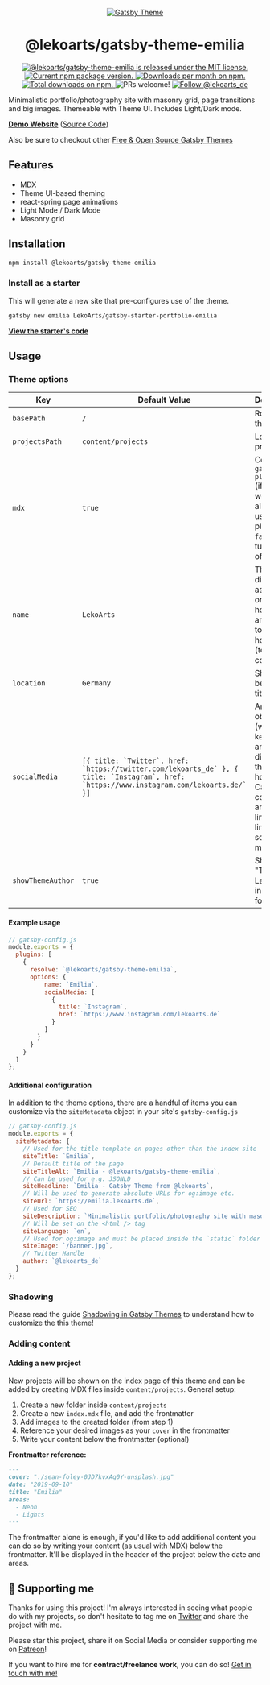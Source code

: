 <p align="center">
  <a href="https://themes.lekoarts.de">
    <img alt="Gatsby Theme" src="https://img.lekoarts.de/gatsby/gatsby-themes-illustration.png" />
  </a>
</p>
<h1 align="center">
  @lekoarts/gatsby-theme-emilia
</h1>

<p align="center">
  <a href="https://github.com/LekoArts/gatsby-themes/blob/master/LICENSE">
    <img src="https://img.shields.io/badge/license-MIT-blue.svg" alt="@lekoarts/gatsby-theme-emilia is released under the MIT license." />
  </a>
  <a href="https://www.npmjs.org/package/@lekoarts/gatsby-theme-emilia">
    <img src="https://img.shields.io/npm/v/@lekoarts/gatsby-theme-emilia.svg" alt="Current npm package version." />
  </a>
  <a href="https://npmcharts.com/compare/@lekoarts/gatsby-theme-emilia?minimal=true">
    <img src="https://img.shields.io/npm/dm/@lekoarts/gatsby-theme-emilia.svg" alt="Downloads per month on npm." />
  </a>
  <a href="https://npmcharts.com/compare/@lekoarts/gatsby-theme-emilia?minimal=true">
    <img src="https://img.shields.io/npm/dt/@lekoarts/gatsby-theme-emilia.svg" alt="Total downloads on npm." />
  </a>
  <img src="https://img.shields.io/badge/PRs-welcome-brightgreen.svg" alt="PRs welcome!" />
  <a href="https://twitter.com/intent/follow?screen_name=lekoarts_de">
      <img src="https://img.shields.io/twitter/follow/lekoarts_de.svg?label=Follow%20@lekoarts_de" alt="Follow @lekoarts_de" />
    </a>
</p>

Minimalistic portfolio/photography site with masonry grid, page transitions and big images. Themeable with Theme UI. Includes Light/Dark mode.

[**Demo Website**](https://emilia.lekoarts.de) ([Source Code](https://github.com/LekoArts/gatsby-starter-portfolio-emilia))

Also be sure to checkout other [Free & Open Source Gatsby Themes](https://themes.lekoarts.de)

## Features

- MDX
- Theme UI-based theming
- react-spring page animations
- Light Mode / Dark Mode
- Masonry grid

## Installation

```sh
npm install @lekoarts/gatsby-theme-emilia
```

### Install as a starter

This will generate a new site that pre-configures use of the theme.

```sh
gatsby new emilia LekoArts/gatsby-starter-portfolio-emilia
```

[**View the starter's code**](https://github.com/LekoArts/gatsby-starter-portfolio-emilia)

## Usage

### Theme options

| Key               | Default Value                                                                                                                                 | Description                                                                                                                                       |
| ----------------- | --------------------------------------------------------------------------------------------------------------------------------------------- | ------------------------------------------------------------------------------------------------------------------------------------------------- |
| `basePath`        | `/`                                                                                                                                           | Root url for the theme                                                                                                                            |
| `projectsPath`    | `content/projects`                                                                                                                            | Location of projects                                                                                                                              |
| `mdx`             | `true`                                                                                                                                        | Configure `gatsby-plugin-mdx` (if your website already is using the plugin pass `false` to turn this off)                                         |
| `name`            | `LekoArts`                                                                                                                                    | The name displayed as the title on the homepage, and the link to the homepage (top left corner)                                                   |
| `location`        | `Germany`                                                                                                                                     | Shown below the title                                                                                                                             |
| `socialMedia`     | `` [{ title: `Twitter`, href: `https://twitter.com/lekoarts_de` }, { title: `Instagram`, href: `https://www.instagram.com/lekoarts.de/` }] `` | An array of objects (with the keys "title" and "href" display on the homepage. Can of course hold any kind of links (not limited to social media) |
| `showThemeAuthor` | `true`                                                                                                                                        | Show the "Theme by LekoArts" in the footer                                                                                                        |

#### Example usage

```js
// gatsby-config.js
module.exports = {
  plugins: [
    {
      resolve: `@lekoarts/gatsby-theme-emilia`,
      options: {
          name: `Emilia`,
          socialMedia: [
            {
              title: `Instagram`,
              href: `https://www.instagram.com/lekoarts.de`
            }
          ]
        }
      }
    }
  ]
};
```

#### Additional configuration

In addition to the theme options, there are a handful of items you can customize via the `siteMetadata` object in your site's `gatsby-config.js`

```js
// gatsby-config.js
module.exports = {
  siteMetadata: {
    // Used for the title template on pages other than the index site
    siteTitle: `Emilia`,
    // Default title of the page
    siteTitleAlt: `Emilia - @lekoarts/gatsby-theme-emilia`,
    // Can be used for e.g. JSONLD
    siteHeadline: `Emilia - Gatsby Theme from @lekoarts`,
    // Will be used to generate absolute URLs for og:image etc.
    siteUrl: `https://emilia.lekoarts.de`,
    // Used for SEO
    siteDescription: `Minimalistic portfolio/photography site with masonry grid, page transitions and big images. Themeable with Theme UI. Includes Light/Dark mode.`,
    // Will be set on the <html /> tag
    siteLanguage: `en`,
    // Used for og:image and must be placed inside the `static` folder
    siteImage: `/banner.jpg`,
    // Twitter Handle
    author: `@lekoarts_de`
  }
};
```

### Shadowing

Please read the guide [Shadowing in Gatsby Themes](https://www.gatsbyjs.org/docs/themes/shadowing/) to understand how to customize the this theme!

### Adding content

#### Adding a new project

New projects will be shown on the index page of this theme and can be added by creating MDX files inside `content/projects`. General setup:

1. Create a new folder inside `content/projects`
1. Create a new `index.mdx` file, and add the frontmatter
1. Add images to the created folder (from step 1)
1. Reference your desired images as your `cover` in the frontmatter
1. Write your content below the frontmatter (optional)

**Frontmatter reference:**

```md
---
cover: "./sean-foley-0JD7kvxAq0Y-unsplash.jpg"
date: "2019-09-10"
title: "Emilia"
areas:
  - Neon
  - Lights
---
```

The frontmatter alone is enough, if you'd like to add additional content you can do so by writing your content (as usual with MDX) below the frontmatter. It'll be displayed in the header of the project below the date and areas.

## 🌟 Supporting me

Thanks for using this project! I'm always interested in seeing what people do with my projects, so don't hesitate to tag me on [Twitter](https://twitter.com/lekoarts_de) and share the project with me.

Please star this project, share it on Social Media or consider supporting me on [Patreon](https://www.patreon.com/lekoarts)!

If you want to hire me for **contract/freelance work**, you can do so! [Get in touch with me!](https://www.lekoarts.de/en/contact)
